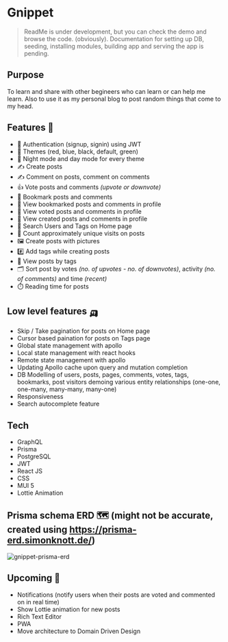 # Gnippet 

> ReadMe is under development, but you can check the demo and browse the code. (obviously). Documentation for setting up DB, seeding, installing modules, building app and serving the app is pending.

## Purpose

To learn and share with other begineers who can learn or can help me learn. Also to use it as my personal blog to post random things that come to my head.

## Features 🚀

- 👤 Authentication (signup, signin) using JWT
- 🎨 Themes (red, blue, black, default, green)
- 🌙 Night mode and day mode for every theme
- ✍️ Create posts
- ✍️ Comment on posts, comment on comments
- 👍 Vote posts and comments *(upvote or downvote)*
- 🔖 Bookmark posts and comments
- 👀 View bookmarked posts and comments in profile
- 👀 View voted posts and comments in profile
- 👀 View created posts and comments in profile
- 🔎 Search Users and Tags on Home page
- 🧮 Count approximately unique visits on posts
- 🖼️ Create posts with pictures
- #️⃣ Add tags while creating posts
- 👀 View posts by tags
- 🗂️ Sort post by votes *(no. of upvotes - no. of downvotes)*, activity *(no. of comments)* and time *(recent)*
- ⏱️ Reading time for posts

## Low level features 🛺

- Skip / Take pagination for posts on Home page
- Cursor based paination for posts on Tags page
- Global state management with apollo
- Local state management with react hooks
- Remote state management with apollo
- Updating Apollo cache upon query and mutation completion
- DB Modelling of users, posts, pages, comments, votes, tags, bookmarks, post visitors demoing various entity relationships (one-one, one-many, many-many, many-one)
- Responsiveness
- Search autocomplete feature

## Tech

- GraphQL
- Prisma
- PostgreSQL
- JWT
- React JS
- CSS
- MUI 5
- Lottie Animation

## Prisma schema ERD 🗺️ (might not be accurate, created using https://prisma-erd.simonknott.de/)

![gnippet-prisma-erd](https://user-images.githubusercontent.com/12322728/182235092-18c0d750-2659-46c3-a325-cf1db9a6b441.svg)

## Upcoming 📅

- Notifications (notify users when their posts are voted and commented on in real time)
- Show Lottie animation for new posts
- Rich Text Editor
- PWA
- Move architecture to Domain Driven Design
